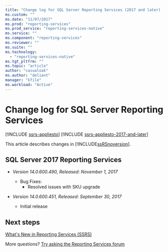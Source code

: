 ```yaml
---
title: "Change log for SQL Server Reporting Services (2017 and later) | Microsoft Docs"
ms.custom: ""
ms.date: "11/07/2017"
ms.prod: "reporting-services"
ms.prod_service: "reporting-services-native"
ms.service: ""
ms.component: "reporting-services"
ms.reviewer: ""
ms.suite: ""
ms.technology: 
  - "reporting-services-native"
ms.tgt_pltfrm: ""
ms.topic: "article"
author: "casualoak"
ms.author: "deliant"
manager: "kfile"
ms.workload: "Active"
---
```


# Change log for SQL Server Reporting Services

[!INCLUDE [ssrs-appliesto](../includes/ssrs-appliesto.md)] [!INCLUDE [ssrs-appliesto-2017-and-later](../includes/ssrs-appliesto-2017-and-later.md)] 

This article describes changes in [!INCLUDE[ssRSnoversion](../includes/ssrsnoversion-md.md)]. 

## SQL Server 2017 Reporting Services 
  - *Version 14.0.600.490, Released: November 1, 2017* 
    - Bug Fixes:
        - Resolved issues with SKU upgrade

  - *Version 14.0.600.451, Released: September 30, 2017* 
    - Initial release

## Next steps

[What's New in Reporting Services (SSRS)](what-s-new-in-sql-server-reporting-services-ssrs.md)   

More questions? [Try asking the Reporting Services forum](http://go.microsoft.com/fwlink/?LinkId=620231)
